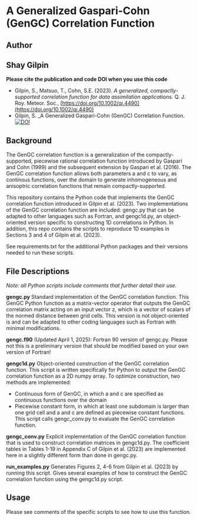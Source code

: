 # A Generalized Gaspari-Cohn (GenGC) Correlation Function

## Author
## Shay Gilpin

**Please cite the publication and code DOI when you use this code**
- Gilpin, S., Matsuo, T., Cohn, S.E. (2023). _A generalized, compactly-supported correlation function for data assimilation applications._ Q. J. Roy. Meteor. Soc., [https://doi.org/10.1002/qj.4490](https://doi.org/10.1002/qj.4490)
- Gilpin, S. _A Generalized Gaspari-Cohn (GenGC) Correlation Function. [![DOI](https://zenodo.org/badge/DOI/10.5281/zenodo.7859258.svg)](https://doi.org/10.5281/zenodo.7859258)


## Background
The GenGC correlation function is a generalization of the compactly-supported, piecewise rational correlation function introduced by Gaspari and Cohn (1999) and the subsequent extension by Gaspari et al. (2016). The GenGC correlation function allows both parameters a and c to vary, as continous functions, over the domain to generate inhomogeneous and anisoptric correlation functions that remain compactly-supported.

This repository contains the Python code that implements the GenGC correlation function introduced in Gilpin et al. (2023). Two implementations of the GenGC correlation function are included: gengc.py that can be adapted to other languages such as Fortran, and gengc1d.py, an object-oriented version specific to constructing 1D correlations in Python. In addition, this repo contains the scripts to reproduce 1D examples in Sections 3 and 4 of Gilpin et al. (2023).

See requirements.txt for the additional Python packages and their versions needed to run these scripts.


## File Descriptions
_Note: all Python scripts include comments that further detail their use._

**gengc.py**
Standard implementation of the GenGC correlation function. This GenGC Python function as a matrix-vector operator that outputs the GenGC correlation matrix acting on an input vector z, which is a vector of scalars of the normed distance between grid cells. This version is not object-oriented is and can be adapted to other coding languages such as Fortran with minimal modifications.

**gengc.f90**
(Updated April 1, 2025): Fortran 90 version of gengc.py. Please not this is a preliminary version that should be modified based on your own version of Fortran!

**gengc1d.py**
Object-oriented construction of the GenGC correlation function. This script is written specifically for Python to output the GenGC correlation function as a 2D numpy array. To optimize construction, two methods are implemented:
- Continuous form of GenGC, in which a and c are specified as continuous functions over the domain
- Piecewise constant form, in which at least one subdomain is larger than one grid cell and a and c are defined as piecewise constant functions.
This script calls gengc_conv.py to evaluate the GenGC correlation function.

**gengc_conv.py**
Explicit implementation of the GenGC correlation function that is used to construct correlation matrices in gengc1d.py. The coefficient tables in Tables 1-19 in Appendix C of Gilpin et al. (2023) are implemented here in a slightly different form than done in gengc.py.

**run_examples.py**
Generates Figures 2, 4-6 from Gilpin et al. (2023) by running this script. Gives several examples of how to construct the GenGC correlation function using the gengc1d.py script.


## Usage
Please see comments of the specific scripts to see how to use this function.
